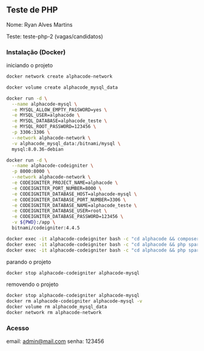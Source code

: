 
## Teste de PHP

Nome: Ryan Alves Martins

Teste: teste-php-2 (vagas/candidatos)
### Instalação (Docker)
iniciando o projeto
```bash
docker network create alphacode-network

```

```bash
docker volume create alphacode_mysql_data
```

```bash
docker run -d \
  --name alphacode-mysql \
  -e MYSQL_ALLOW_EMPTY_PASSWORD=yes \
  -e MYSQL_USER=alphacode \
  -e MYSQL_DATABASE=alphacode_teste \
  -e MYSQL_ROOT_PASSWORD=123456 \
  -p 3306:3306 \
  --network alphacode-network \
  -v alphacode_mysql_data:/bitnami/mysql \
  mysql:8.0.36-debian
```

```bash
docker run -d \
  --name alphacode-codeigniter \
  -p 8000:8000 \
  --network alphacode-network \
  -e CODEIGNITER_PROJECT_NAME=alphacode \
  -e CODEIGNITER_PORT_NUMBER=8000 \
  -e CODEIGNITER_DATABASE_HOST=alphacode-mysql \
  -e CODEIGNITER_DATABASE_PORT_NUMBER=3306 \
  -e CODEIGNITER_DATABASE_NAME=alphacode_teste \
  -e CODEIGNITER_DATABASE_USER=root \
  -e CODEIGNITER_DATABASE_PASSWORD=123456 \
  -v ${PWD}:/app \
  bitnami/codeigniter:4.4.5
```

```bash
docker exec -it alphacode-codeigniter bash -c "cd alphacode && composer install"
docker exec -it alphacode-codeigniter bash -c "cd alphacode && php spark migrate"
docker exec -it alphacode-codeigniter bash -c "cd alphacode && php spark db:seed BootstrapSeeder"
```

parando o projeto

```bash
docker stop alphacode-codeigniter alphacode-mysql
```

removendo o projeto

```bash
docker stop alphacode-codeigniter alphacode-mysql
docker rm alphacode-codeigniter alphacode-mysql -v
docker volume rm alphacode_mysql_data
docker network rm alphacode-network
```

### Acesso
email: admin@mail.com
senha: 123456